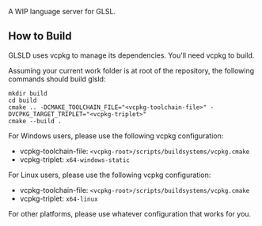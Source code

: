 A WIP language server for GLSL.

## How to Build

GLSLD uses vcpkg to manage its dependencies. You'll need vcpkg to build.

Assuming your current work folder is at root of the repository, the following commands should build glsld:
```
mkdir build
cd build
cmake .. -DCMAKE_TOOLCHAIN_FILE="<vcpkg-toolchain-file>" -DVCPKG_TARGET_TRIPLET="<vcpkg-triplet>"
cmake --build .
```

For Windows users, please use the following vcpkg configuration:
- vcpkg-toolchain-file: `<vcpkg-root>/scripts/buildsystems/vcpkg.cmake`
- vcpkg-triplet: `x64-windows-static`

For Linux users, please use the following vcpkg configuration:
- vcpkg-toolchain-file: `<vcpkg-root>/scripts/buildsystems/vcpkg.cmake`
- vcpkg-triplet: `x64-linux`

For other platforms, please use whatever configuration that works for you.